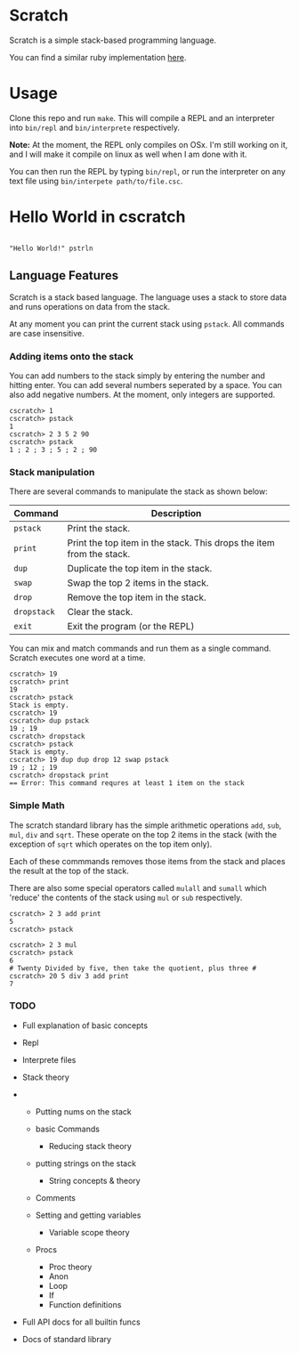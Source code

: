 # Scratch
Scratch is a simple stack-based programming language. 

You can find a similar ruby implementation
[here](https://github.com/Martin-Nyaga/scratch). 

# Usage

Clone this repo and run `make`. This will compile a REPL and an interpreter into 
`bin/repl` and `bin/interprete` respectively.

**Note:** At the moment, the REPL only compiles on OSx. I'm still working on it,
and I will make it compile on linux as well when I am done with it.

You can then run the REPL by typing `bin/repl`, or run the interpreter on
any text file using `bin/interpete path/to/file.csc`.

# Hello World in cscratch

```

"Hello World!" pstrln

```

## Language Features

Scratch is a stack based language. The language uses a stack to store data
and runs operations on data from the stack.

At any moment you can print the current stack using `pstack`.
All commands are case insensitive.

### Adding items onto the stack

You can add numbers to the stack simply by entering the number and hitting
enter. You can add several numbers seperated by a space. You can also add negative
numbers. At the moment, only integers are supported.

```
cscratch> 1
cscratch> pstack
1
cscratch> 2 3 5 2 90
cscratch> pstack
1 ; 2 ; 3 ; 5 ; 2 ; 90
```

### Stack manipulation

There are several commands to manipulate the stack as shown below:

| Command | Description|
| ------------- |--------|
| `pstack` | Print the stack. |
| `print` | Print the top item in the stack. This drops the item from the stack. |
| `dup` | Duplicate the top item in the stack. |
| `swap` | Swap the top 2 items in the stack. |
| `drop` | Remove the top item in the stack. |
| `dropstack` | Clear the stack. |
| `exit` | Exit the program (or the REPL) |

You can mix and match commands and run them as a single command. Scratch executes one word at a time.

```
cscratch> 19
cscratch> print
19
cscratch> pstack
Stack is empty.
cscratch> 19
cscratch> dup pstack
19 ; 19
cscratch> dropstack
cscratch> pstack
Stack is empty.
cscratch> 19 dup dup drop 12 swap pstack
19 ; 12 ; 19
cscratch> dropstack print
== Error: This command requres at least 1 item on the stack
```

### Simple Math

The scratch standard library has the simple arithmetic operations `add`, `sub`, `mul`, `div` and `sqrt`.
These operate on the top 2 items in the stack (with the exception of `sqrt` which operates on
the top item only).

Each of these commmands removes those items from the stack and places the result at the top of the stack.

There are also some special operators called `mulall` and `sumall` which 'reduce'
the contents of the stack using `mul` or `sub` respectively.

```
cscratch> 2 3 add print
5
cscratch> pstack

cscratch> 2 3 mul
cscratch> pstack
6
# Twenty Divided by five, then take the quotient, plus three #
cscratch> 20 5 div 3 add print
7
```

### TODO
- Full explanation of basic concepts

- Repl
- Interprete files

- Stack theory

- - Putting nums on the stack
  - basic Commands
    - Reducing stack theory
  - putting strings on the stack
    - String concepts & theory

  - Comments
  - Setting and getting variables
    - Variable scope theory

  - Procs
    - Proc theory
    - Anon
    - Loop
    - If
    - Function definitions

- Full API docs for all builtin funcs
- Docs of standard library

